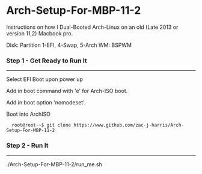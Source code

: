 # Arch-Setup-For-MBP-11-2


Instructions on how I Dual-Booted Arch-Linux on an old (Late 2013 or version 11,2) Macbook pro.

Disk: Partition 1-EFI, 4-Swap, 5-Arch
WM: BSPWM


### Step 1 - Get Ready to Run It

---

Select EFI Boot upon power up

Add in boot command with 'e' for Arch-ISO boot.

Add in boot option 'nomodeset'.

Boot into ArchISO

```console
  root@root-~$ git clone https://www.github.com/zac-j-harris/Arch-Setup-For-MBP-11-2
```

### Step 2 - Run It

---

./Arch-Setup-For-MBP-11-2/run_me.sh